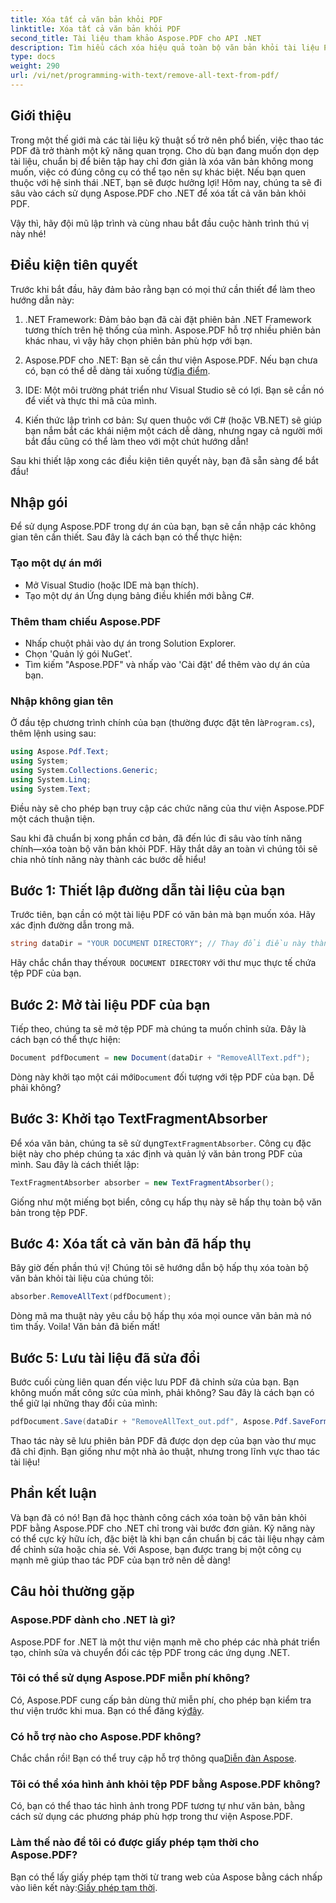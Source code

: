 ```yaml
---
title: Xóa tất cả văn bản khỏi PDF
linktitle: Xóa tất cả văn bản khỏi PDF
second_title: Tài liệu tham khảo Aspose.PDF cho API .NET
description: Tìm hiểu cách xóa hiệu quả toàn bộ văn bản khỏi tài liệu PDF bằng Aspose.PDF cho .NET. Làm theo hướng dẫn đơn giản của chúng tôi để thành thạo thao tác PDF.
type: docs
weight: 290
url: /vi/net/programming-with-text/remove-all-text-from-pdf/
---
```

## Giới thiệu

Trong một thế giới mà các tài liệu kỹ thuật số trở nên phổ biến, việc thao tác PDF đã trở thành một kỹ năng quan trọng. Cho dù bạn đang muốn dọn dẹp tài liệu, chuẩn bị để biên tập hay chỉ đơn giản là xóa văn bản không mong muốn, việc có đúng công cụ có thể tạo nên sự khác biệt. Nếu bạn quen thuộc với hệ sinh thái .NET, bạn sẽ được hưởng lợi! Hôm nay, chúng ta sẽ đi sâu vào cách sử dụng Aspose.PDF cho .NET để xóa tất cả văn bản khỏi PDF. 

Vậy thì, hãy đội mũ lập trình và cùng nhau bắt đầu cuộc hành trình thú vị này nhé!

## Điều kiện tiên quyết

Trước khi bắt đầu, hãy đảm bảo rằng bạn có mọi thứ cần thiết để làm theo hướng dẫn này:

1. .NET Framework: Đảm bảo bạn đã cài đặt phiên bản .NET Framework tương thích trên hệ thống của mình. Aspose.PDF hỗ trợ nhiều phiên bản khác nhau, vì vậy hãy chọn phiên bản phù hợp với bạn.
   
2. Aspose.PDF cho .NET: Bạn sẽ cần thư viện Aspose.PDF. Nếu bạn chưa có, bạn có thể dễ dàng tải xuống từ[địa điểm](https://releases.aspose.com/pdf/net/).

3. IDE: Một môi trường phát triển như Visual Studio sẽ có lợi. Bạn sẽ cần nó để viết và thực thi mã của mình.

4. Kiến thức lập trình cơ bản: Sự quen thuộc với C# (hoặc VB.NET) sẽ giúp bạn nắm bắt các khái niệm một cách dễ dàng, nhưng ngay cả người mới bắt đầu cũng có thể làm theo với một chút hướng dẫn!

Sau khi thiết lập xong các điều kiện tiên quyết này, bạn đã sẵn sàng để bắt đầu!

## Nhập gói

Để sử dụng Aspose.PDF trong dự án của bạn, bạn sẽ cần nhập các không gian tên cần thiết. Sau đây là cách bạn có thể thực hiện:

### Tạo một dự án mới

- Mở Visual Studio (hoặc IDE mà bạn thích).
- Tạo một dự án Ứng dụng bảng điều khiển mới bằng C#.

### Thêm tham chiếu Aspose.PDF

- Nhấp chuột phải vào dự án trong Solution Explorer.
- Chọn 'Quản lý gói NuGet'.
- Tìm kiếm "Aspose.PDF" và nhấp vào 'Cài đặt' để thêm vào dự án của bạn.

### Nhập không gian tên

 Ở đầu tệp chương trình chính của bạn (thường được đặt tên là`Program.cs`), thêm lệnh using sau:

```csharp
using Aspose.Pdf.Text;
using System;
using System.Collections.Generic;
using System.Linq;
using System.Text;
```

Điều này sẽ cho phép bạn truy cập các chức năng của thư viện Aspose.PDF một cách thuận tiện.

Sau khi đã chuẩn bị xong phần cơ bản, đã đến lúc đi sâu vào tính năng chính—xóa toàn bộ văn bản khỏi PDF. Hãy thắt dây an toàn vì chúng tôi sẽ chia nhỏ tính năng này thành các bước dễ hiểu!

## Bước 1: Thiết lập đường dẫn tài liệu của bạn 

Trước tiên, bạn cần có một tài liệu PDF có văn bản mà bạn muốn xóa. Hãy xác định đường dẫn trong mã.

```csharp
string dataDir = "YOUR DOCUMENT DIRECTORY"; // Thay đổi điều này thành đường dẫn của bạn
```

 Hãy chắc chắn thay thế`YOUR DOCUMENT DIRECTORY` với thư mục thực tế chứa tệp PDF của bạn.

## Bước 2: Mở tài liệu PDF của bạn

Tiếp theo, chúng ta sẽ mở tệp PDF mà chúng ta muốn chỉnh sửa. Đây là cách bạn có thể thực hiện:

```csharp
Document pdfDocument = new Document(dataDir + "RemoveAllText.pdf");
```

 Dòng này khởi tạo một cái mới`Document` đối tượng với tệp PDF của bạn. Dễ phải không?

## Bước 3: Khởi tạo TextFragmentAbsorber

 Để xóa văn bản, chúng ta sẽ sử dụng`TextFragmentAbsorber`. Công cụ đặc biệt này cho phép chúng ta xác định và quản lý văn bản trong PDF của mình. Sau đây là cách thiết lập:

```csharp
TextFragmentAbsorber absorber = new TextFragmentAbsorber();
```

Giống như một miếng bọt biển, công cụ hấp thụ này sẽ hấp thụ toàn bộ văn bản trong tệp PDF.

## Bước 4: Xóa tất cả văn bản đã hấp thụ

Bây giờ đến phần thú vị! Chúng tôi sẽ hướng dẫn bộ hấp thụ xóa toàn bộ văn bản khỏi tài liệu của chúng tôi:

```csharp
absorber.RemoveAllText(pdfDocument);
```

Dòng mã ma thuật này yêu cầu bộ hấp thụ xóa mọi ounce văn bản mà nó tìm thấy. Voila! Văn bản đã biến mất!

## Bước 5: Lưu tài liệu đã sửa đổi

Bước cuối cùng liên quan đến việc lưu PDF đã chỉnh sửa của bạn. Bạn không muốn mất công sức của mình, phải không? Sau đây là cách bạn có thể giữ lại những thay đổi của mình:

```csharp
pdfDocument.Save(dataDir + "RemoveAllText_out.pdf", Aspose.Pdf.SaveFormat.Pdf);
```

Thao tác này sẽ lưu phiên bản PDF đã được dọn dẹp của bạn vào thư mục đã chỉ định. Bạn giống như một nhà ảo thuật, nhưng trong lĩnh vực thao tác tài liệu!

## Phần kết luận

Và bạn đã có nó! Bạn đã học thành công cách xóa toàn bộ văn bản khỏi PDF bằng Aspose.PDF cho .NET chỉ trong vài bước đơn giản. Kỹ năng này có thể cực kỳ hữu ích, đặc biệt là khi bạn cần chuẩn bị các tài liệu nhạy cảm để chỉnh sửa hoặc chia sẻ. Với Aspose, bạn được trang bị một công cụ mạnh mẽ giúp thao tác PDF của bạn trở nên dễ dàng!

## Câu hỏi thường gặp

### Aspose.PDF dành cho .NET là gì?
Aspose.PDF for .NET là một thư viện mạnh mẽ cho phép các nhà phát triển tạo, chỉnh sửa và chuyển đổi các tệp PDF trong các ứng dụng .NET.

### Tôi có thể sử dụng Aspose.PDF miễn phí không?
Có, Aspose.PDF cung cấp bản dùng thử miễn phí, cho phép bạn kiểm tra thư viện trước khi mua. Bạn có thể đăng ký[đây](https://releases.aspose.com/).

### Có hỗ trợ nào cho Aspose.PDF không?
 Chắc chắn rồi! Bạn có thể truy cập hỗ trợ thông qua[Diễn đàn Aspose](https://forum.aspose.com/c/pdf/10).

### Tôi có thể xóa hình ảnh khỏi tệp PDF bằng Aspose.PDF không?
Có, bạn có thể thao tác hình ảnh trong PDF tương tự như văn bản, bằng cách sử dụng các phương pháp phù hợp trong thư viện Aspose.PDF.

### Làm thế nào để tôi có được giấy phép tạm thời cho Aspose.PDF?
 Bạn có thể lấy giấy phép tạm thời từ trang web của Aspose bằng cách nhấp vào liên kết này:[Giấy phép tạm thời](https://purchase.aspose.com/temporary-license/).